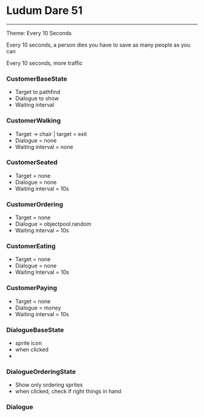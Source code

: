 # Ludum Dare 51
---
Theme: Every 10 Seconds

Every 10 seconds, a person dies
you have to save as many people as you can

Every 10 seconds, more traffic

### CustomerBaseState
- Target to pathfind
- Dialogue to show
- Waiting interval

### CustomerWalking
- Target -> chair | target = exit
- Dialogue = none
- Waiting interval = none


### CustomerSeated
- Target = none
- Dialogue = none
- Waiting interval = 10s

### CustomerOrdering
- Target = none
- Dialogue = objectpool.random
- Waiting interval = 10s

### CustomerEating
- Target = none
- Dialogue = none
- Waiting Interval = 10s

### CustomerPaying
- Target = none
- Dialogue = money
- Waiting interval = 10s

### DialogueBaseState
- sprite icon
- when clicked
- 
### DialogueOrderingState
- Show only ordering sprites
- when clicked, check if right things in hand
### Dialogue